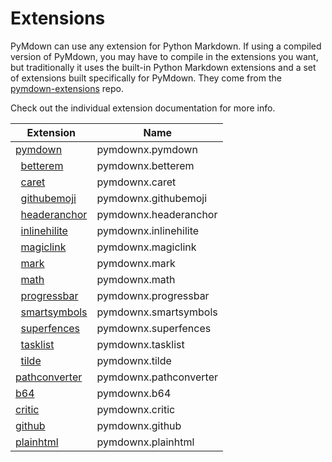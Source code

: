 # Extensions
PyMdown can use any extension for Python Markdown.  If using a compiled version of PyMdown, you may have to compile in the extensions you want, but traditionally it uses the built-in Python Markdown extensions and a set of extensions built specifically for PyMdown. They come from the [pymdown-extensions](https://github.com/facelessuser/pymdown-extensions) repo.

Check out the individual extension documentation for more info.

| Extension                                             | Name   |
|-------------------------------------------------------|--------|
| [pymdown](../extensions/pymdown.md)                      | pymdownx.pymdown |
| &nbsp;&nbsp;[betterem](../extensions/betterem.md)        | pymdownx.betterem |
| &nbsp;&nbsp;[caret](../extensions/caret.md)              | pymdownx.caret |
| &nbsp;&nbsp;[githubemoji](../extensions/githubemoji.md)  | pymdownx.githubemoji |
| &nbsp;&nbsp;[headeranchor](../extensions/headeranchor.md)| pymdownx.headeranchor |
| &nbsp;&nbsp;[inlinehilite](../extensions/inlinehilite.md)| pymdownx.inlinehilite |
| &nbsp;&nbsp;[magiclink](../extensions/magiclink.md)      | pymdownx.magiclink |
| &nbsp;&nbsp;[mark](../extensions/mark.md)                | pymdownx.mark |
| &nbsp;&nbsp;[math](../extensions/math.md)                | pymdownx.math |
| &nbsp;&nbsp;[progressbar](../extensions/progressbar.md)  | pymdownx.progressbar |
| &nbsp;&nbsp;[smartsymbols](../extensions/smartsymbols.md)| pymdownx.smartsymbols |
| &nbsp;&nbsp;[superfences](../extensions/superfences.md)  | pymdownx.superfences |
| &nbsp;&nbsp;[tasklist](../extensions/tasklist.md)        | pymdownx.tasklist |
| &nbsp;&nbsp;[tilde](../extensions/tilde.md)              | pymdownx.tilde |
| [pathconverter](../extensions/pathconverter.md)          | pymdownx.pathconverter |
| [b64](../extensions/b64.md)                              | pymdownx.b64 |
| [critic](../extensions/critic.md)                        | pymdownx.critic |
| [github](../extensions/github.md)                        | pymdownx.github |
| [plainhtml](../extensions/plainhtml.md)                  | pymdownx.plainhtml |
